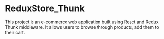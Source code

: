 # ReduxStore_Thunk
This project is an e-commerce web application built using React and Redux Thunk middleware. It allows users to browse through products, add them to their cart.
